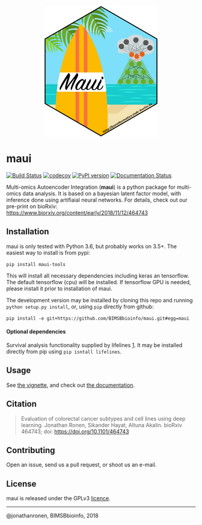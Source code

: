 <div align="center">
	<img src="hex-maui.png" alt="maui">
</div>

# maui

[![Build Status](https://travis-ci.com/BIMSBbioinfo/maui.svg?branch=master)](https://travis-ci.com/BIMSBbioinfo/maui)  [![codecov](https://codecov.io/gh/bimsbbioinfo/maui/branch/master/graph/badge.svg)](https://codecov.io/gh/bimsbbioinfo/maui) [![PyPI version](https://badge.fury.io/py/maui-tools.svg)](https://badge.fury.io/py/maui-tools) [![Documentation Status](https://readthedocs.org/projects/maui/badge/?version=latest)](https://maui.readthedocs.io/en/latest/?badge=latest)



Multi-omics Autoencoder Integration (**maui**) is a python package for multi-omics data analysis. It is based on a bayesian latent factor model, with inference done using artifiaial neural networks. For details, check out our pre-print on bioRxiv: https://www.biorxiv.org/content/early/2018/11/12/464743

## Installation

maui is only tested with Python 3.6, but probably works on 3.5+. The easiest way to install is from pypi:

	pip install maui-tools

This will install all necessary dependencies including keras an tensorflow. The default tensorflow (cpu) will be installed. If tensorflow GPU is needed, please install it prior to installation of maui.

The development version may be installed by cloning this repo and running `python setup.py install`, or, using `pip` directly from github:

	pip install -e git+https://github.com/BIMSBbioinfo/maui.git#egg=maui


#### Optional dependencies

Survival analysis functionality supplied by lifelines [1]. It may be installed directly from pip using `pip isntall lifelines`.

## Usage

See [the vignette](vignette/maui_vignette.ipynb), and check out [the documentation](https://maui.readthedocs.io/en/latest/).


## Citation

>  Evaluation of colorectal cancer subtypes and cell lines using deep learning. Jonathan Ronen, Sikander Hayat, Altuna Akalin. bioRxiv 464743; doi: https://doi.org/10.1101/464743

## Contributing

Open an issue, send us a pull request, or shoot us an e-mail.

## License

maui is released under the GPLv3 [licence](LICENSE).

---------------------
@jonathanronen, BIMSBbioinfo, 2018


[1]: https://github.com/CamDavidsonPilon/lifelines
